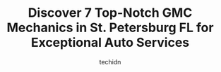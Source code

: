 ---
layout: ampstory
image: https://images.unsplash.com/photo-1494363247633-927487612591?ixlib=rb-4.0.3&ixid=MnwxMjA3fDB8MHxwaG90by1wYWdlfHx8fGVufDB8fHx8&auto=format&fit=crop&w=640&h=853&q=80
author: techidn
featured: false
description: When it comes to maintaining and repairing your vehicle in St. Petersburg  FL, USA, you deserve nothing but the best. Thats why the 7 best GMC Mechanic in the area are here to offer their e
title: Discover 7 Top-Notch GMC Mechanics in St. Petersburg  FL for Exceptional Auto Services
cover:
   title: Discover 7 Top-Notch GMC Mechanics in St. Petersburg  FL for Exceptional Auto Services
   subtitle: Rickpate
   background: https://images.unsplash.com/photo-1494363247633-927487612591?ixlib=rb-4.0.3&ixid=MnwxMjA3fDB8MHxwaG90by1wYWdlfHx8fGVufDB8fHx8&auto=format&fit=crop&w=640&h=853&q=80

pages: 
 - layout: thirds
   top: <h1>#1 Victory Automotive Service</h1>
   bottom: "<p>From start to finish, the experience was superior.  Very friendly, knowledgeable and honest.  I took my 2013 VW CC Sport in because it wasnt running well, and every ligh</p>"
   background: https://www.knot35.com/toplist/wp-content/uploads/2023/06/best-gmc-mechanic-1-in-st-petersburg-fl-1685832767.jpeg
   backgroundblur: true
 - layout: thirds
   top: <h1>#2 J.C. Automotive Service, Inc.</h1>
   bottom: "<p>6101 Dr. M.L.K. Jr St S, St. Petersburg, FL 33705, United States</p>"
   background: https://www.knot35.com/toplist/wp-content/uploads/2023/06/best-gmc-mechanic-2-in-st-petersburg-fl-1685832767.jpeg
   cta:
      link: https://www.knot35.com/toplist/discover-7-top-notch-gmc-mechanics-in-st-petersburg-fl-for-exceptional-auto-services/
      text: Discover 7 Top-Notch GMC Mechanics in St. Petersburg  FL for Exceptional Auto Services
 - layout: thirds
   top: <h1>#3 JB Import Automotive Repair</h1>
   bottom: "<p>387 16th St N, St. Petersburg, FL 33705, United States</p>"
   background: https://www.knot35.com/toplist/wp-content/uploads/2023/06/best-gmc-mechanic-3-in-st-petersburg-fl-1685832767.jpeg
   cta:
      link: https://www.knot35.com/toplist/discover-7-top-notch-gmc-mechanics-in-st-petersburg-fl-for-exceptional-auto-services/
      text: Discover 7 Top-Notch GMC Mechanics in St. Petersburg  FL for Exceptional Auto Services
 - layout: thirds
   top: <h1>#4 The Burg Automotive</h1>
   bottom: "<p>4590 49th St N, St. Petersburg, FL 33709, United States</p>"
   background: https://images.unsplash.com/photo-1552083974-186346191183?ixlib=rb-4.0.3&ixid=MnwxMjA3fDB8MHxwaG90by1wYWdlfHx8fGVufDB8fHx8&auto=format&fit=crop&w=640&h=853&q=80
   cta:
      link: https://www.knot35.com/toplist/discover-7-top-notch-gmc-mechanics-in-st-petersburg-fl-for-exceptional-auto-services/
      text: Discover 7 Top-Notch GMC Mechanics in St. Petersburg  FL for Exceptional Auto Services
 - layout: thirds
   top: <h1>#5 Middletons Auto Care</h1>
   bottom: "<p>2740 Dr M.L.K. Jr St N, St. Petersburg, FL 33704, United States</p>"
   background: https://images.unsplash.com/photo-1509114397022-ed747cca3f65?ixlib=rb-4.0.3&ixid=MnwxMjA3fDB8MHxwaG90by1wYWdlfHx8fGVufDB8fHx8&auto=format&fit=crop&w=640&h=853&q=80
   cta:
      link: https://www.knot35.com/toplist/discover-7-top-notch-gmc-mechanics-in-st-petersburg-fl-for-exceptional-auto-services/
      text: Discover 7 Top-Notch GMC Mechanics in St. Petersburg  FL for Exceptional Auto Services
 - layout: thirds
   top: <h1>#6 Crown Buick GMC Service</h1>
   bottom: "<p>5237 34th St N, St. Petersburg, FL 33714, United States</p>"
   background: https://images.unsplash.com/photo-1618005182384-a83a8bd57fbe?ixlib=rb-4.0.3&ixid=MnwxMjA3fDB8MHxwaG90by1wYWdlfHx8fGVufDB8fHx8&auto=format&fit=crop&w=640&h=853&q=80
   cta:
      link: https://www.knot35.com/toplist/discover-7-top-notch-gmc-mechanics-in-st-petersburg-fl-for-exceptional-auto-services/
      text: Discover 7 Top-Notch GMC Mechanics in St. Petersburg  FL for Exceptional Auto Services
 - layout: thirds
   top: <h1>#7 Daves Automotive & Gas</h1>
   bottom: "<p>7424 4th St N, St. Petersburg, FL 33702, United States</p>"
   background: https://images.unsplash.com/photo-1557672172-298e090bd0f1?ixlib=rb-4.0.3&ixid=MnwxMjA3fDB8MHxwaG90by1wYWdlfHx8fGVufDB8fHx8&auto=format&fit=crop&w=640&h=853&q=80
   cta:
      link: https://www.knot35.com/toplist/discover-7-top-notch-gmc-mechanics-in-st-petersburg-fl-for-exceptional-auto-services/
      text: Discover 7 Top-Notch GMC Mechanics in St. Petersburg  FL for Exceptional Auto Services
 - layout: thirds
   middle: Continue reading...
   background: https://images.unsplash.com/photo-1462556791646-c201b8241a94?ixlib=rb-4.0.3&ixid=MnwxMjA3fDB8MHxwaG90by1wYWdlfHx8fGVufDB8fHx8&auto=format&fit=crop&w=640&h=853&q=80
   cta:
      link: https://www.knot35.com/toplist/discover-7-top-notch-gmc-mechanics-in-st-petersburg-fl-for-exceptional-auto-services/
      text: Discover 7 Top-Notch GMC Mechanics in St. Petersburg  FL for Exceptional Auto Services
      
---